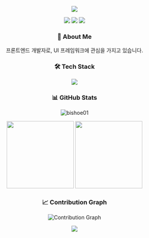 <p align="center">
  <img src="https://capsule-render.vercel.app/api?type=waving&color=gradient&height=300&section=header&text=Bishoe01&fontSize=90&animation=fadeIn&fontAlignY=38&desc=Creative%20FrontEnd%20Developer&descAlignY=51&descAlign=62"/>
</p>

<p align="center">
  <a href="mailto:a6gongi@naver.com"><img src="https://img.shields.io/badge/Email-D14836?style=flat-square&logo=gmail&logoColor=white"/></a>
  <a href="https://velog.io/@bishoe01"><img src="https://img.shields.io/badge/Velog-20C997?style=flat-square&logo=velog&logoColor=white"/></a>
  <img src="https://hits.seeyoufarm.com/api/count/incr/badge.svg?url=https%3A%2F%2Fgithub.com%2Fbishoe01&count_bg=%2379C83D&title_bg=%23555555&icon=&icon_color=%23E7E7E7&title=hits&edge_flat=false"/>
</p>

<h3 align="center">🚀 About Me</h3>

<p align="center">
  프론트엔드 개발자로, UI 프레임워크에 관심을 가지고 있습니다.<br>
</p>

<h3 align="center">🛠 Tech Stack</h3>

<p align="center">
  <img src="https://skillicons.dev/icons?i=ts,react,nextjs,tailwind,figma&theme=light" />
</p>

<h3 align="center">📊 GitHub Stats</h3>

<p align="center">
  <img src="https://github-readme-streak-stats.herokuapp.com/?user=bishoe01&theme=radical" alt="bishoe01" />
</p>

<p align="center">
  <img height="180em" src="https://github-readme-stats-in6sa3pxl-bishoe01.vercel.app/api?username=bishoe01&show_icons=true&theme=radical" />
  <img height="180em" src="https://github-readme-stats-in6sa3pxl-bishoe01.vercel.app/api/top-langs/?username=bishoe01&layout=compact&theme=radical&hide=jupyter%20notebook" />
</p>
<h3 align="center">📈 Contribution Graph</h3>

<p align="center">
  <img src="https://github-readme-activity-graph.vercel.app/graph?username=bishoe01&theme=react-dark" alt="Contribution Graph" />
</p>

<p align="center">
  <img src="https://capsule-render.vercel.app/api?type=waving&color=gradient&height=100&section=footer"/>
</p>
